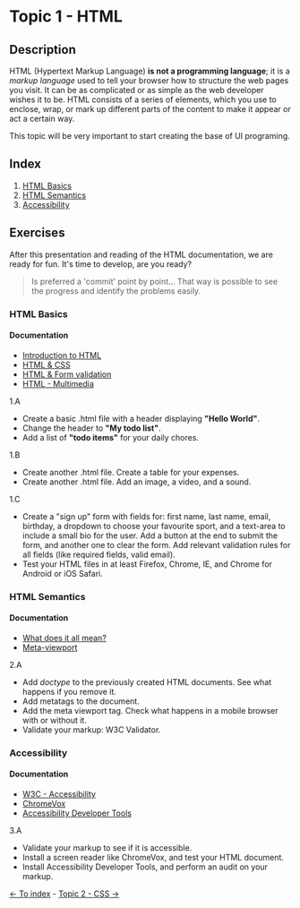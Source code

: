 # Topic 1 - HTML

## Description

HTML (Hypertext Markup Language) **is not a programming language**; it is a *markup language* used to tell your browser how to structure the web pages you visit.
It can be as complicated or as simple as the web developer wishes it to be. HTML consists of a series of elements, which you use to enclose, wrap, or mark up different parts of the content to make it appear or act a certain way.


This topic will be very important to start creating the base of UI programing.

## Index

1. [HTML Basics](#html-basics)
2. [HTML Semantics](#html-semantics)
3. [Accessibility](#accessibility)

## Exercises

After this presentation and reading of the HTML documentation, we are ready for fun. It's time to develop, are you ready?

> Is preferred a 'commit' point by point... That way is possible to see the progress and identify the problems easily.

### HTML Basics

#### Documentation

- [Introduction to HTML](https://developer.mozilla.org/en-US/docs/Learn/HTML/Introduction_to_HTML)
- [HTML & CSS](https://www.w3.org/standards/webdesign/htmlcss.html)
- [HTML & Form validation](https://developer.mozilla.org/en-US/docs/Learn/HTML/Forms/Form_validation)
- [HTML - Multimedia](https://developer.mozilla.org/en-US/docs/Learn/HTML/Multimedia_and_embedding)

1.A
- Create a basic .html file with a header displaying **"Hello World"**.
- Change the header to **"My todo list"**.
- Add a list of **"todo items"** for your daily chores.

1.B

- Create another .html file. Create a table for your expenses.
- Create another .html file. Add an image, a video, and a sound.

1.C

- Create a "sign up" form with fields for: first name, last name, email, birthday, a dropdown to choose your favourite sport, and a text-area to include a small bio for the user. Add a button at the end to submit the form, and another one to clear the form. Add relevant validation rules for all fields (like required fields, valid email).
- Test your HTML files in at least Firefox, Chrome, IE, and Chrome for Android or iOS Safari.

### HTML Semantics

#### Documentation

- [What does it all mean?](https://diveintohtml5.info/semantics.html)
- [Meta-viewport](https://www.quirksmode.org/mobile/metaviewport/)

2.A

- Add *doctype* to the previously created HTML documents. See what happens if you remove it.
- Add metatags to the document.
- Add the meta viewport tag. Check what happens in a mobile browser with or without it.
- Validate your markup: W3C Validator.

### Accessibility

#### Documentation

- [W3C - Accessibility](https://www.w3.org/standards/webdesign/accessibility)
- [ChromeVox](https://chrome.google.com/webstore/detail/chromevox/kgejglhpjiefppelpmljglcjbhoiplfn?hl=en)
- [Accessibility Developer Tools](https://chrome.google.com/webstore/detail/accessibility-developer-t/fpkknkljclfencbdbgkenhalefipecmb?hl=en)

3.A

- Validate your markup to see if it is accessible.
- Install a screen reader like ChromeVox, and test your HTML document.
- Install Accessibility Developer Tools, and perform an audit on your markup.

[<- To index](../README.md#title) - [Topic 2 - CSS ->](./topic2.md)